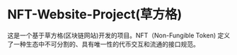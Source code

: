 # NFT-Website-Project(草方格)

这是一个基于草方格(区块链网站)开发的项目。NFT（Non-Fungible Token) 定义了一种生态中不可分割的、具有唯一性的代币交互和流通的接口规范。

